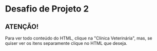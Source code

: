  # Desafio de Projeto 2

 ## ATENÇÃO!
 Para ver todo conteúdo do HTML, clique na "Clínica Veterinária",
 mas, se quiser ver os itens separamente clique no HTML que deseja.
 
